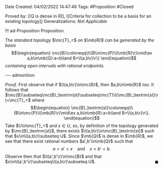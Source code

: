<br />
<br />

Date Created: 04/02/2022 14:47:46
Tags: #Proposition #Closed 

Proved by: [[Q is dense in R]], [[Criteria for collection to be a basis for an existing topology]]
Generalizations: _Not Applicable_

!!! ad-Proposition Proposition.

_The standard topology_ $\mc{T}_<$ _on $\mb{R}$ can be generated by the basis_
$$\begin{equation}
    \mc{B}\coloneqq\l\{B\in\mc{P}\l(\mb{R}\r)\mid\ex a,b\in\mb{Q}:a<b\land B=\l(a,b\r)\r\}
\end{equation}$$
_containing open intervals with rational endpoints._

--- admonition

_Proof_. First observe that if $\l(a,b\r)\in\mc{B}$, then $a,b\in\mb{R}$ too. It follows that $\mc{B}\subseteq\mc{B}_\textrm{st}\subseteq\mc{T}\l(\mc{B}_\textrm{st}\r)=\mc{T}_<$ where
$$\begin{equation}
    \mc{B}_\textrm{st}\coloneqq\l\{B\in\mc{P}\l(\mb{R}\r)\mid\ex a,b\in\mb{R}:a<b\land B=\l(a,b\r)\r\}.
\end{equation}$$
Take $U\in\mc{T}_<$ and $x\in U$, so, by definition of the topology generated by $\mc{B}_\textrm{st}$, there exists $\l(a,b\r)\in\mc{B}_\textrm{st}$ such that $x\in\l(a,b\r)\subseteq U$. Since $\mb{Q}$ is dense in $\mb{R}$, we see that there exist rational numbers $a',b'\in\mb{Q}$ such that
$$\begin{equation}
    a<a'<x\ \ \ \ \textrm{and}\ \ \ \ x<b'<b.
\end{equation}$$
Observe then that $\l(a',b'\r)\in\mc{B}$ and that $x\in\l(a',b'\r)\subseteq\l(a,b\r)\subseteq U$.<span style="float:right;">$\blacksquare$</span>

